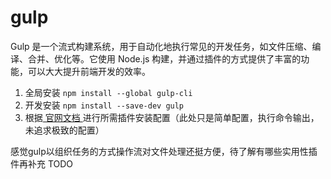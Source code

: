 # gulp
Gulp 是一个流式构建系统，用于自动化地执行常见的开发任务，如文件压缩、编译、合并、优化等。它使用 Node.js 构建，并通过插件的方式提供了丰富的功能，可以大大提升前端开发的效率。

1. 全局安装 `npm install --global gulp-cli`
2. 开发安装 `npm install --save-dev gulp`
3. 根据<a href="https://www.gulpjs.com.cn/"> 官网文档 </a>进行所需插件安装配置（此处只是简单配置，执行命令输出，未追求极致的配置）

感觉gulp以组织任务的方式操作流对文件处理还挺方便，待了解有哪些实用性插件再补充 TODO